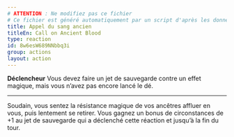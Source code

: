 ```yaml
---
# ATTENTION : Ne modifiez pas ce fichier
# Ce fichier est généré automatiquement par un script d'après les données du module Foundry VTT officiel et de sa traduction
title: Appel du sang ancien
titleEn: Call on Ancient Blood
type: reaction
id: 8w6esW689NNbbq3i
group: actions
layout: action
---
```

<p><span id="ctl00_MainContent_DetailedOutput"><strong>Déclencheur</strong> Vous devez faire un jet de sauvegarde contre un effet magique, mais vous n’avez pas encore lancé le dé.</span></p><hr><p>Soudain, vous sentez la résistance magique de vos ancêtres affluer en vous, puis lentement se retirer. Vous gagnez un bonus de circonstances de +1 au jet de sauvegarde qui a déclenché cette réaction et jusqu’à la fin du tour.&nbsp;</p>
